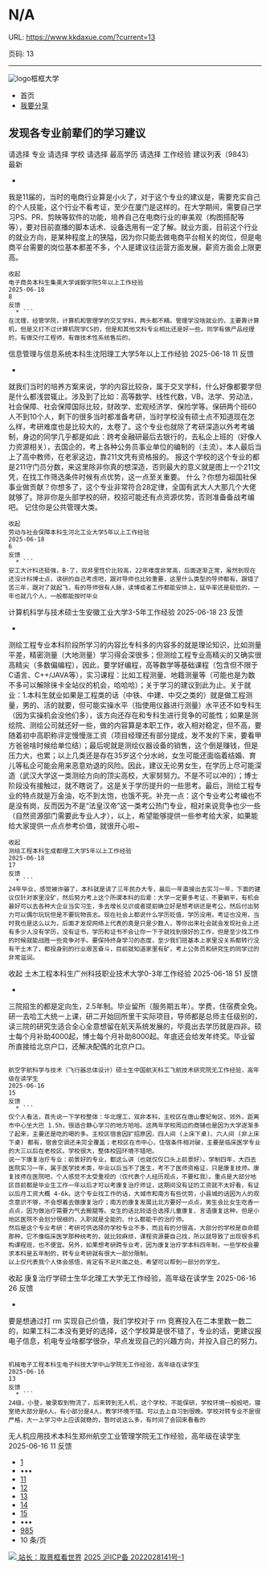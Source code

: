 # N/A

URL: https://www.kkdaxue.com/?current=13

页码: 13

---

![logo](https://www.kkdaxue.com/?current=13)框框大学
  * 首页
  * [我要分享](https://www.kkdaxue.com/post/add)


## 发现各专业前辈们的学习建议
请选择
专业
请选择
学校
请选择
最高学历
请选择
工作经验
建议列表（9843）
最新
  * ```
我是11届的，当时的电商行业算是小火了，对于这个专业的建议是，需要充实自己的个人技能，这个行业不看考证，至少在厦门是这样的。在大学期间，需要自己学习PS、PR、剪映等软件的功能，培养自己在电商行业的审美观（构图搭配等等），要对目前直播的脚本话术、设备选用有一定了解。就业方面，目前这个行业的就业方向，是某种程度上的狭隘，因为你只能去做电商平台相关的岗位，但是电商平台需要的岗位基本都差不多，个人是建议往运营方面发展，薪资方面会上限更高。
```
收起
电子商务本科生集美大学诚毅学院5年以上工作经验
2025-06-18
8
反馈
  * ```
在沈理，经管学院，计算机和管理学的交叉学科，两头都不精。管理学没啥就业的，主要靠计算机，但是又打不过计算机院学CS的，但是和其他文科专业相比还是好一些。同学有做产品经理的，有做交付工程师，有做技术性系统售后的，
```

信息管理与信息系统本科生沈阳理工大学5年以上工作经验
2025-06-18
11
反馈
  * ```
就我们当时的培养方案来说，学的内容比较杂，属于交叉学科，什么好像都要学但是什么都浅尝辄止。涉及到了比如：高等数学、线性代数，VB，法学、劳动法，社会保障、社会保障国际比较，财政学、宏观经济学、保险学等。保研两个班60人不到10个人，剩下的很多当时都准备考研，当时学校没有硕士点不知道现在怎么样，考研难度也是比较大的，太卷了。这个专业也就除了考研深造以外考考编制，身边的同学几乎都是如此：跨考金融研最后去银行的，去私企上班的（好像人力资源相关），去国企的，考上各种公务员事业单位的编制的（主流）。本人最后当上了高中教师，在老家这边，靠211文凭有资格报的。
报这个学校的这个专业的都是211守门员分数，来这里除非你真的想深造，否则最大的意义就是图上一个211文凭，在找工作筛选条件时候有点优势，这一点至关重要。
什么？你想为祖国社保事业做贡献？你想多了，这个专业非常符合28定律，全国有武大人大那几个大佬就够了。除非你是头部学校的研，校招可能还有点资源优势，否则准备备战考编吧。
记住你是公共管理大类。
```
收起
劳动与社会保障本科生河北工业大学5年以上工作经验
2025-06-18
6
反馈
  * ```
安工大计科还挺强，B-了，双非里性价比较高，22年难度非常高，后面逐渐正常，虽然到现在还没计科博士点，读研的自己考虑吧，跟对导师也比较重要，这里什么类型的导师都有，跟错了苦三年，跟对了就起飞，有的导师很有人脉，读博或者工作都能安排上，延毕率还是挺低的，一年也就几个人，一般都能按时毕业
```

计算机科学与技术硕士生安徽工业大学3-5年工作经验
2025-06-18
23
反馈
  * ```
测绘工程专业本科阶段所学习的内容比专科多的内容多的就是理论知识，比如测量平差，精密测量（大地测量）学习得会深很多；但测绘工程专业高精尖的又确实很高精尖（多数偏编程），因此，要学好编程，高等数学等基础课程（包含但不限于C语言、C++/JAVA等），实习课程：比如工程测量、地籍测量等（可能也是为数不多可以解除徕卡全站仪的机会，哈哈哈）；关于学习的建议到此为止。关于就业：1.本科生就业如果是工程类的话（中铁、中建、中交之类的）就是做工程测量，男的、活的就要，但可能实操水平（指使用仪器进行测量）水平还不如专科生（因为实操机会没他们多），该方向还存在和专科生进行竞争的可能性；如果是测绘院、测绘公司就还好一些，做的内容算是本职工作，收入相对稳定，但不高，要随着初中高职称评定慢慢涨工资（项目经理还有部分提成，发不发的下来，要看甲方爸爸啥时候给单位结）；最后呢就是测绘仪器设备的销售，这个倒是赚钱，但是压力大，也累；以上几类还是存在35岁这个分水岭，女生可能还面临着结婚、育儿等私企可能会用来恶意劝退的风险。因此，建议无论男女生，在学历上尽可能深造（武汉大学这一类测绘方向的顶尖高校，大家努努力。不是不可以冲的）；博士阶段没有接触过，就不瞎说了。这是关于学历提升的一些思考。最后，测绘工程专业的特点就是万金油，吃不到太饱，也饿不死。补充一点：这个专业考公考编也不是没有岗，反而因为不是“法皇汉帝”这一类考公热门专业，相对来说竞争也少一些（自然资源部门需要此专业人才），以上，希望能够提供一些参考给大家，如果能给大家提供一点点参考价值，就很开心啦~
```
收起
测绘工程本科生成都理工大学5年以上工作经验
2025-06-18
17
反馈
  * ```
24年毕业，感觉被诈骗了，本科就是读了三年民办大专，最后一年直接出去实习一年，下面的建议仅针对家里没矿，然后努力考上这个所谓本科的后辈：大学一定要多考证，不要躺平，有机会最好可以去各种大企业当实习生，多去增长见识或者提前确立好是想考研还是考公，然后付出努力可以偶尔玩玩但是不要玩物丧志。现在社会上都说什么学历贬值，学历没用，考证也没用，当时我也是这么以为，后面才发现网络上代表的真是只是少数人，等你出来社会就会发现社会上还有多少人没有学历，没有证书，学历和证书不会让你一下子就找到很好的工作，但是至少找工作的时候就能战胜一些竞争对手。要保持终身学习的态度，至少我们班基本上家里没关系都转行没有干土木了，都投身别的行业艰苦奋斗，目前就知道家里有矿，考上公务员和研究生的同学过的非常滋润。
```
收起
土木工程本科生广州科技职业技术大学0-3年工作经验
2025-06-18
51
反馈
  * ```
三院招生的都是定向生，2.5年制。毕业留所（服务期五年）。学费，住宿费全免。研一去哈工大统一上课，研二开始回所里干实际项目，导师都是总师主任级别的，读三院的研究生适合全心全意想留在航天系统发展的，毕竟出去学历就是四非。硕士每个月补助4000起，博士每个月补助8000起。年底还会给发年终奖。毕业留所直接给北京户口，还解决配偶的北京户口。

```

航空宇航科学与技术（飞行器总体设计）硕士生中国航天科工飞航技术研究院无工作经验，高年级在读学生
2025-06-16
15
反馈
  * ```
仅个人看法，首先说一下学校整体：华北理工，双非本科，主校区在唐山曹妃甸区，郊外，距离市中心坐大巴 1.5h，很适合静心学习的地方哈哈。这两年学校周边的商铺也是因为大学逐渐多了起来，主要还是吃的喝的多。主校区宿舍因扩招原因，四人间 (上床下桌)、六人间 (非上床下桌) 都有，宿舍空调还未完全覆盖；老校区在市中心，住宿条件相对破，主要是临床医学专业的大三以后在老校区。学校很大，整体校园环境不错吧。
说一下康复治疗专业：前景好的专业，都这么讲（也就仅仅口头上前景好）。学制四年，大四去医院实习一年，属于医学技术类，毕业以后当不了医生，考不了医师资格证，只是康复技师。康复技师在医院吧，个人感觉不太受重视的（仅代表个人经历观点，不要杠我）。重点是大部分地区目前都是毕业生工作一年以后才可以考康复治疗师证，这期间没有证的工资就不太好看，有证以后月工资大概 4-6k。这个专业找工作的话，大城市和南方有些优势，小县城的话因为人的观念意识不够，不会想着去做康复治疗；南方的康复发展比北方要好一点点，男生会比女生吃香一点点，因为做治疗需要力气去搬腿等。女生的话比较适合选择儿童康复、言语康复这种，但是小地区医院不会划分很细的，入职就是全能的、什么都能干的治疗师。
然后是这个专业考研：考研可供选择的学校专业不多，而且有的分很高，大部分的学校是自命题那种，它不像临床医学那种统考的，就比较麻烦，课程资源要自己找，所以就导致了出现很多机构课程班，也不便宜。另外，如果想考研跨专业考，因为康复治疗学本科四年制，一些学校会要求本科是五年制的，转专业考研就有很大一部分限制。
以上仅代表我个人体会感悟，肯定有不足片面之处，希望可以帮到一部分的学生。
```
收起
康复治疗学硕士生华北理工大学无工作经验，高年级在读学生
2025-06-16
26
反馈
  * ```
要是想通过打 rm 实现自己价值，我们学校对于 rm 竞赛投入在二本里数一数二的，如果工科二本没有更好的选择，这个学校算是很不错了，专业的话，更建议报电子信息，机电专业啥都学很杂，早点发现自己的兴趣方向，并投入自己的努力。
```

机械电子工程本科生电子科技大学中山学院无工作经验，高年级在读学生
2025-06-16
13
反馈
  * ```
24级，小登，被录取到物流了，后来转到无人机，这个学校，不能保研，学校环境一般般吧，寝室绝大部分是6人，有小部分是4人，教学环境不错。可以去上自习到很晚。学校对转专业不是很严格，大一上学习中上应该就稳的，暂时说这么多，有时间了会回来看看的
```

无人机应用技术本科生郑州航空工业管理学院无工作经验，高年级在读学生
2025-06-16
11
反馈


  * [1](https://www.kkdaxue.com/?current=1)
  * •••
  * [11](https://www.kkdaxue.com/?current=11)
  * [12](https://www.kkdaxue.com/?current=12)
  * [13](https://www.kkdaxue.com/?current=13)
  * [14](https://www.kkdaxue.com/?current=14)
  * [15](https://www.kkdaxue.com/?current=15)
  * •••
  * [985](https://www.kkdaxue.com/?current=985)
  * 10 条/页


[![](https://www.kkdaxue.com/?current=13) 站长：取景框看世界](https://space.bilibili.com/40427625 "1")[](https://space.bilibili.com/12890453 "2")[](https://www.laoyujianli.com "resume")
[2025 沪ICP备 2022028141号-1](https://beian.miit.gov.cn/)
